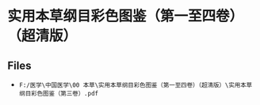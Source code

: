 # 实用本草纲目彩色图鉴（第一至四卷）（超清版）

## Files

- `F:/医学\中国医学\00 本草\实用本草纲目彩色图鉴（第一至四卷）（超清版）\实用本草纲目彩色图鉴（第三卷）.pdf`
